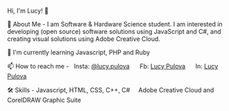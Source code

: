 Hi, I'm Lucy! 👋

🚀 About Me - I am Software & Hardware Science student. I am interested in developing (open source) software solutions using JavaScript and C#, and creating visual solutions using Adobe Creative Cloud.

🧠 I'm currently learning Javascript, PHP and Ruby

📫 How to reach me - &nbsp; Insta: [@lucy.pulova](https://www.instagram.com/lucy.pulova/)     &nbsp;&nbsp;&nbsp;&nbsp;      Fb: [Lucy Pulova](https://www.facebook.com/lpulova/)     &nbsp;&nbsp;&nbsp;&nbsp;     In: [Lucy Pulova](https://www.linkedin.com/in/lucy-pulova-346292228/) 

🛠 Skills - Javascript, HTML, CSS, C++, C# &nbsp;&nbsp;&nbsp;  Adobe Creative Cloud and CorelDRAW Graphic Suite
